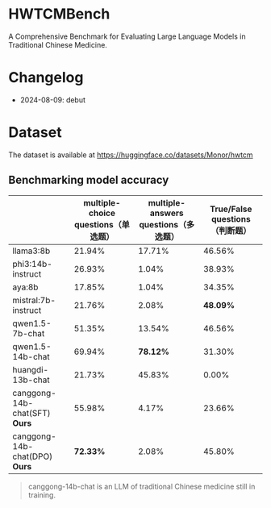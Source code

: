 # HWTCMBench

A Comprehensive Benchmark for Evaluating Large Language Models in Traditional Chinese Medicine.

# Changelog
- 2024-08-09: debut

# Dataset

The dataset is available at https://huggingface.co/datasets/Monor/hwtcm

## Benchmarking model accuracy

|   | multiple-choice questions（单选题）  | multiple-answers questions（多选题）   | True/False questions（判断题） | 
|---|---|---|---|
| llama3:8b  | 21.94%  | 17.71%  | 46.56%  |
| phi3:14b-instruct  | 26.93%  | 1.04%  | 38.93%  |
| aya:8b  | 17.85%  | 1.04%  | 34.35%  |
| mistral:7b-instruct  | 21.76%  | 2.08%  | **48.09%**  |
| qwen1.5-7b-chat  | 51.35%  | 13.54%  | 46.56%  |
| qwen1.5-14b-chat | 69.94%  | **78.12%**  | 31.30%  |
| huangdi-13b-chat | 21.73%  | 45.83%  | 0.00%  |
| canggong-14b-chat(SFT)<br>**Ours** | 55.98%  | 4.17%  | 23.66%  |
| canggong-14b-chat(DPO)<br>**Ours** | **72.33%**  | 2.08%  | 45.80%  |


> canggong-14b-chat is an LLM of traditional Chinese medicine still in training.